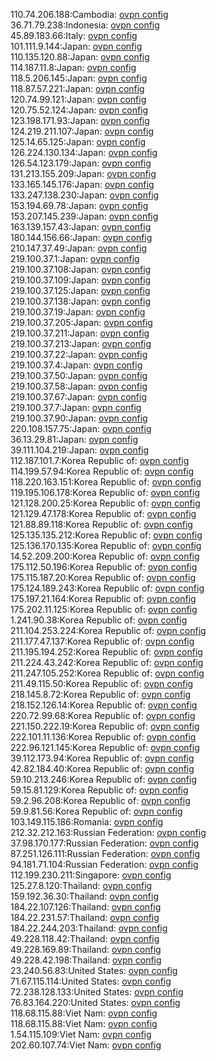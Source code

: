 110.74.206.188:Cambodia: [ovpn config](vpn/110_74_206_188.ovpn)  
36.71.79.238:Indonesia: [ovpn config](vpn/36_71_79_238.ovpn)  
45.89.183.66:Italy: [ovpn config](vpn/45_89_183_66.ovpn)  
101.111.9.144:Japan: [ovpn config](vpn/101_111_9_144.ovpn)  
110.135.120.88:Japan: [ovpn config](vpn/110_135_120_88.ovpn)  
114.187.11.8:Japan: [ovpn config](vpn/114_187_11_8.ovpn)  
118.5.206.145:Japan: [ovpn config](vpn/118_5_206_145.ovpn)  
118.87.57.221:Japan: [ovpn config](vpn/118_87_57_221.ovpn)  
120.74.99.121:Japan: [ovpn config](vpn/120_74_99_121.ovpn)  
120.75.52.124:Japan: [ovpn config](vpn/120_75_52_124.ovpn)  
123.198.171.93:Japan: [ovpn config](vpn/123_198_171_93.ovpn)  
124.219.211.107:Japan: [ovpn config](vpn/124_219_211_107.ovpn)  
125.14.65.125:Japan: [ovpn config](vpn/125_14_65_125.ovpn)  
126.224.130.134:Japan: [ovpn config](vpn/126_224_130_134.ovpn)  
126.54.123.179:Japan: [ovpn config](vpn/126_54_123_179.ovpn)  
131.213.155.209:Japan: [ovpn config](vpn/131_213_155_209.ovpn)  
133.165.145.176:Japan: [ovpn config](vpn/133_165_145_176.ovpn)  
133.247.138.230:Japan: [ovpn config](vpn/133_247_138_230.ovpn)  
153.194.69.78:Japan: [ovpn config](vpn/153_194_69_78.ovpn)  
153.207.145.239:Japan: [ovpn config](vpn/153_207_145_239.ovpn)  
163.139.157.43:Japan: [ovpn config](vpn/163_139_157_43.ovpn)  
180.144.156.66:Japan: [ovpn config](vpn/180_144_156_66.ovpn)  
210.147.37.49:Japan: [ovpn config](vpn/210_147_37_49.ovpn)  
219.100.37.1:Japan: [ovpn config](vpn/219_100_37_1.ovpn)  
219.100.37.108:Japan: [ovpn config](vpn/219_100_37_108.ovpn)  
219.100.37.109:Japan: [ovpn config](vpn/219_100_37_109.ovpn)  
219.100.37.125:Japan: [ovpn config](vpn/219_100_37_125.ovpn)  
219.100.37.138:Japan: [ovpn config](vpn/219_100_37_138.ovpn)  
219.100.37.19:Japan: [ovpn config](vpn/219_100_37_19.ovpn)  
219.100.37.205:Japan: [ovpn config](vpn/219_100_37_205.ovpn)  
219.100.37.211:Japan: [ovpn config](vpn/219_100_37_211.ovpn)  
219.100.37.213:Japan: [ovpn config](vpn/219_100_37_213.ovpn)  
219.100.37.22:Japan: [ovpn config](vpn/219_100_37_22.ovpn)  
219.100.37.4:Japan: [ovpn config](vpn/219_100_37_4.ovpn)  
219.100.37.50:Japan: [ovpn config](vpn/219_100_37_50.ovpn)  
219.100.37.58:Japan: [ovpn config](vpn/219_100_37_58.ovpn)  
219.100.37.67:Japan: [ovpn config](vpn/219_100_37_67.ovpn)  
219.100.37.7:Japan: [ovpn config](vpn/219_100_37_7.ovpn)  
219.100.37.90:Japan: [ovpn config](vpn/219_100_37_90.ovpn)  
220.108.157.75:Japan: [ovpn config](vpn/220_108_157_75.ovpn)  
36.13.29.81:Japan: [ovpn config](vpn/36_13_29_81.ovpn)  
39.111.104.219:Japan: [ovpn config](vpn/39_111_104_219.ovpn)  
112.187.101.7:Korea Republic of: [ovpn config](vpn/112_187_101_7.ovpn)  
114.199.57.94:Korea Republic of: [ovpn config](vpn/114_199_57_94.ovpn)  
118.220.163.151:Korea Republic of: [ovpn config](vpn/118_220_163_151.ovpn)  
119.195.106.178:Korea Republic of: [ovpn config](vpn/119_195_106_178.ovpn)  
121.128.200.25:Korea Republic of: [ovpn config](vpn/121_128_200_25.ovpn)  
121.129.47.178:Korea Republic of: [ovpn config](vpn/121_129_47_178.ovpn)  
121.88.89.118:Korea Republic of: [ovpn config](vpn/121_88_89_118.ovpn)  
125.135.135.212:Korea Republic of: [ovpn config](vpn/125_135_135_212.ovpn)  
125.136.170.135:Korea Republic of: [ovpn config](vpn/125_136_170_135.ovpn)  
14.52.209.200:Korea Republic of: [ovpn config](vpn/14_52_209_200.ovpn)  
175.112.50.196:Korea Republic of: [ovpn config](vpn/175_112_50_196.ovpn)  
175.115.187.20:Korea Republic of: [ovpn config](vpn/175_115_187_20.ovpn)  
175.124.189.243:Korea Republic of: [ovpn config](vpn/175_124_189_243.ovpn)  
175.197.21.164:Korea Republic of: [ovpn config](vpn/175_197_21_164.ovpn)  
175.202.11.125:Korea Republic of: [ovpn config](vpn/175_202_11_125.ovpn)  
1.241.90.38:Korea Republic of: [ovpn config](vpn/1_241_90_38.ovpn)  
211.104.253.224:Korea Republic of: [ovpn config](vpn/211_104_253_224.ovpn)  
211.177.47.137:Korea Republic of: [ovpn config](vpn/211_177_47_137.ovpn)  
211.195.194.252:Korea Republic of: [ovpn config](vpn/211_195_194_252.ovpn)  
211.224.43.242:Korea Republic of: [ovpn config](vpn/211_224_43_242.ovpn)  
211.247.105.252:Korea Republic of: [ovpn config](vpn/211_247_105_252.ovpn)  
211.49.115.50:Korea Republic of: [ovpn config](vpn/211_49_115_50.ovpn)  
218.145.8.72:Korea Republic of: [ovpn config](vpn/218_145_8_72.ovpn)  
218.152.126.14:Korea Republic of: [ovpn config](vpn/218_152_126_14.ovpn)  
220.72.99.68:Korea Republic of: [ovpn config](vpn/220_72_99_68.ovpn)  
221.150.222.19:Korea Republic of: [ovpn config](vpn/221_150_222_19.ovpn)  
222.101.11.136:Korea Republic of: [ovpn config](vpn/222_101_11_136.ovpn)  
222.96.121.145:Korea Republic of: [ovpn config](vpn/222_96_121_145.ovpn)  
39.112.173.94:Korea Republic of: [ovpn config](vpn/39_112_173_94.ovpn)  
42.82.184.40:Korea Republic of: [ovpn config](vpn/42_82_184_40.ovpn)  
59.10.213.246:Korea Republic of: [ovpn config](vpn/59_10_213_246.ovpn)  
59.15.81.129:Korea Republic of: [ovpn config](vpn/59_15_81_129.ovpn)  
59.2.96.208:Korea Republic of: [ovpn config](vpn/59_2_96_208.ovpn)  
59.9.81.56:Korea Republic of: [ovpn config](vpn/59_9_81_56.ovpn)  
103.149.115.186:Romania: [ovpn config](vpn/103_149_115_186.ovpn)  
212.32.212.163:Russian Federation: [ovpn config](vpn/212_32_212_163.ovpn)  
37.98.170.177:Russian Federation: [ovpn config](vpn/37_98_170_177.ovpn)  
87.251.126.111:Russian Federation: [ovpn config](vpn/87_251_126_111.ovpn)  
94.181.71.104:Russian Federation: [ovpn config](vpn/94_181_71_104.ovpn)  
112.199.230.211:Singapore: [ovpn config](vpn/112_199_230_211.ovpn)  
125.27.8.120:Thailand: [ovpn config](vpn/125_27_8_120.ovpn)  
159.192.36.30:Thailand: [ovpn config](vpn/159_192_36_30.ovpn)  
184.22.107.126:Thailand: [ovpn config](vpn/184_22_107_126.ovpn)  
184.22.231.57:Thailand: [ovpn config](vpn/184_22_231_57.ovpn)  
184.22.244.203:Thailand: [ovpn config](vpn/184_22_244_203.ovpn)  
49.228.118.42:Thailand: [ovpn config](vpn/49_228_118_42.ovpn)  
49.228.169.89:Thailand: [ovpn config](vpn/49_228_169_89.ovpn)  
49.228.42.198:Thailand: [ovpn config](vpn/49_228_42_198.ovpn)  
23.240.56.83:United States: [ovpn config](vpn/23_240_56_83.ovpn)  
71.67.115.114:United States: [ovpn config](vpn/71_67_115_114.ovpn)  
72.238.128.133:United States: [ovpn config](vpn/72_238_128_133.ovpn)  
76.83.164.220:United States: [ovpn config](vpn/76_83_164_220.ovpn)  
118.68.115.88:Viet Nam: [ovpn config](vpn/118_68_115_88.ovpn)  
118.68.115.88:Viet Nam: [ovpn config](vpn/118_68_115_88.ovpn)  
1.54.115.109:Viet Nam: [ovpn config](vpn/1_54_115_109.ovpn)  
202.60.107.74:Viet Nam: [ovpn config](vpn/202_60_107_74.ovpn)  
